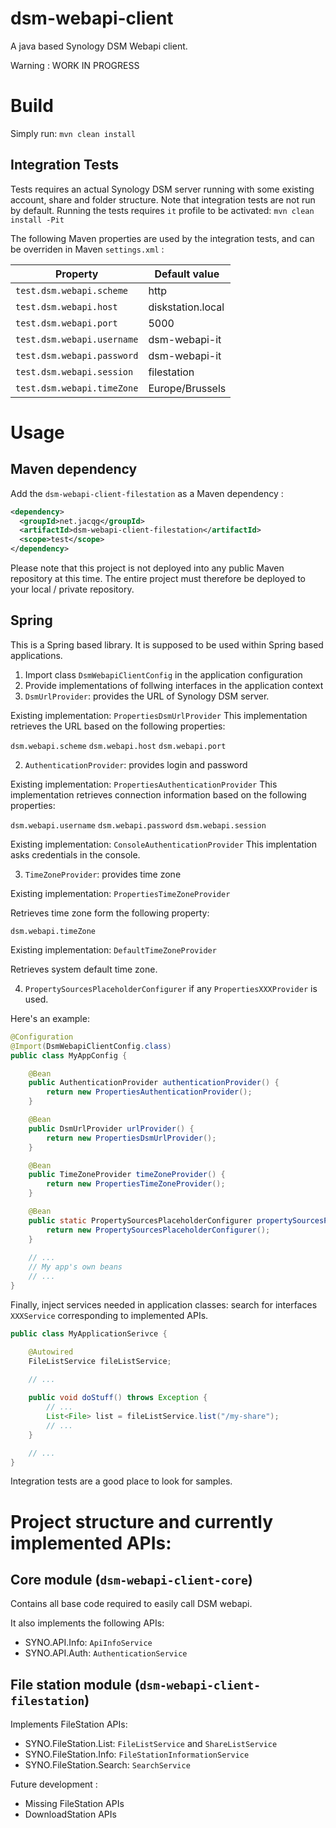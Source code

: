 # dsm-webapi-client
A java based Synology DSM Webapi client.

Warning : WORK IN PROGRESS

# Build

Simply run: `mvn clean install`

## Integration Tests

Tests requires an actual Synology DSM server running with some existing account, share and folder structure.
Note that integration tests are not run by default. Running the tests requires `it` profile to be activated: `mvn clean install -Pit`

The following Maven properties are used by the integration tests, and can be overriden in Maven `settings.xml` :

| Property                   | Default value     |
|----------------------------|-------------------|
| `test.dsm.webapi.scheme`   | http              |
| `test.dsm.webapi.host`     | diskstation.local |
| `test.dsm.webapi.port`     | 5000              |
| `test.dsm.webapi.username` | dsm-webapi-it     |
| `test.dsm.webapi.password` | dsm-webapi-it     |
| `test.dsm.webapi.session`  | filestation       |
| `test.dsm.webapi.timeZone` | Europe/Brussels   |

# Usage

## Maven dependency

Add the `dsm-webapi-client-filestation` as a Maven dependency :

```xml
<dependency>
  <groupId>net.jacqg</groupId>
  <artifactId>dsm-webapi-client-filestation</artifactId>
  <scope>test</scope>
</dependency>
```

Please note that this project is not deployed into any public Maven repository at this time. The entire project must therefore be deployed to your local / private repository.

## Spring 

This is a Spring based library. It is supposed to be used within Spring based applications.

1. Import class `DsmWebapiClientConfig` in the application configuration
2. Provide implementations of follwing interfaces in the application context
  1. `DsmUrlProvider`:  provides the URL of Synology DSM server.

Existing implementation: `PropertiesDsmUrlProvider`
This implementation retrieves the URL based on the following properties: 

`dsm.webapi.scheme`
`dsm.webapi.host`
`dsm.webapi.port`

  2. `AuthenticationProvider`: provides login and password

Existing implementation: `PropertiesAuthenticationProvider`
This implementation retrieves connection information based on the following properties:

`dsm.webapi.username`
`dsm.webapi.password`
`dsm.webapi.session`

Existing implementation: `ConsoleAuthenticationProvider`
This implentation asks credentials in the console.

  3. `TimeZoneProvider`: provides time zone

Existing implementation: `PropertiesTimeZoneProvider`

Retrieves time zone form the following property:

`dsm.webapi.timeZone`

Existing implementation: `DefaultTimeZoneProvider`

Retrieves system default time zone.

  4. `PropertySourcesPlaceholderConfigurer` if any  `PropertiesXXXProvider` is used.

Here's an example: 

```java
@Configuration
@Import(DsmWebapiClientConfig.class)
public class MyAppConfig {

    @Bean
    public AuthenticationProvider authenticationProvider() {
        return new PropertiesAuthenticationProvider();
    }

    @Bean
    public DsmUrlProvider urlProvider() {
        return new PropertiesDsmUrlProvider();
    }

    @Bean
    public TimeZoneProvider timeZoneProvider() {
        return new PropertiesTimeZoneProvider();
    }

    @Bean
    public static PropertySourcesPlaceholderConfigurer propertySourcesPlaceholderConfigurer() {
        return new PropertySourcesPlaceholderConfigurer();
    }
    
    // ...
    // My app's own beans
    // ...
}
```
Finally, inject services needed in application classes: search for interfaces `XXXService` corresponding to implemented APIs.

```java
public class MyApplicationSerivce {

    @Autowired
    FileListService fileListService;

    // ...
    
    public void doStuff() throws Exception {
        // ...
        List<File> list = fileListService.list("/my-share");
        // ...
    }

    // ...
}
```
Integration tests are a good place to look for samples.

# Project structure and currently implemented APIs:

## Core module (`dsm-webapi-client-core`)
Contains all base code required to easily call DSM webapi.

It also implements the following APIs:
- SYNO.API.Info: `ApiInfoService`
- SYNO.API.Auth: `AuthenticationService`

## File station module (`dsm-webapi-client-filestation`)

Implements FileStation APIs:
- SYNO.FileStation.List: `FileListService` and `ShareListService`
- SYNO.FileStation.Info: `FileStationInformationService`
- SYNO.FileStation.Search: `SearchService`

Future development :
- Missing FileStation APIs
- DownloadStation APIs
